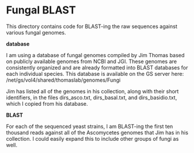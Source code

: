 # Fungal BLAST

This directory contains code for BLAST-ing the raw sequences against various fungal genomes.

**database**

I am using a database of fungal genomes compiled by Jim Thomas based on publicly available genomes from NCBI and JGI. These genomes are consistently organized and are already formatted into BLAST databases for each individual species. This database is available on the GS server here:
/net/gs/vol4/shared/thomaslab/genomes/Fungi

Jim has listed all of the genomes in his collection, along with their short identifiers, in the files dirs_asco.txt, dirs_basal.txt, and dirs_basidio.txt, which I copied from his database.

**BLAST**

For each of the sequenced yeast strains, I am BLAST-ing the first ten thousand reads against all of the Ascomycetes genomes that Jim has in his collection. I could easily expand this to include other groups of fungi as well.